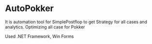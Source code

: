 # AutoPokker
It is automation tool for SimplePostflop to get Strategy for all cases and analytics.
Optimizing all case for Pokker

Used .NET Framework, Win Forms
